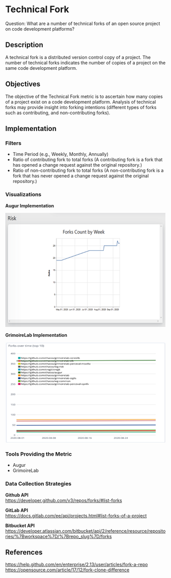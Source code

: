 # Technical Fork
Question: What are a number of technical forks of an open source project on code development platforms?

## Description
A technical fork is a distributed version control copy of a project. The number of technical forks indicates the number of copies of a project on the same code development platform.

## Objectives
The objective of the Technical Fork metric is to ascertain how many copies of a project exist on a code development platform. Analysis of technical forks may provide insight into forking intentions (different types of forks such as contributing, and non-contributing forks).

## Implementation

### Filters
* Time Period (e.g., Weekly, Monthly, Annually)  
* Ratio of contributing fork to total forks (A contributing fork is a fork that has opened a change request against the original repository.)  
* Ratio of non-contributing fork to total forks (A non-contributing fork is a fork that has never opened a change request against the original repository.)  

### Visualizations
**Augur Implementation**

![Augur Implementation](images/technical-fork_augur-fork.png)

**GrimoireLab Implementation**

![GrimoireLab Implementation](images/technical-fork_grimoirelab-fork.png)

### Tools Providing the Metric  
* Augur  
* GrimoireLab  

### Data Collection Strategies
**Github API**  
https://developer.github.com/v3/repos/forks/#list-forks

**GitLab API**  
https://docs.gitlab.com/ee/api/projects.html#list-forks-of-a-project

**Bitbucket API**  
https://developer.atlassian.com/bitbucket/api/2/reference/resource/repositories/%7Bworkspace%7D/%7Brepo_slug%7D/forks

## References
https://help.github.com/en/enterprise/2.13/user/articles/fork-a-repo
https://opensource.com/article/17/12/fork-clone-difference
